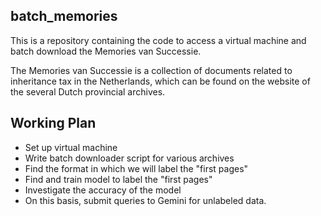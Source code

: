 ## batch_memories

This is a repository containing the code to access a virtual machine and batch download the Memories van Successie. 

The Memories van Successie is a collection of documents related to inheritance tax in the Netherlands, which can be found on the website of the several Dutch provincial archives. 

## Working Plan

- Set up virtual machine
- Write batch downloader script for various archives
- Find the format in which we will label the "first pages"
- Find and train model to label the "first pages"
- Investigate the accuracy of the model
- On this basis, submit queries to Gemini for unlabeled data.